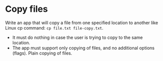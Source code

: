 # Copy files
Write an app that will copy a file from one specified location to another like
Linux cp command: `cp file.txt file-copy.txt`.
- It must do nothing in case the user is trying to copy to the same location.
- The app must support only copying of files, and no additional options (flags). Plain copying of files.
